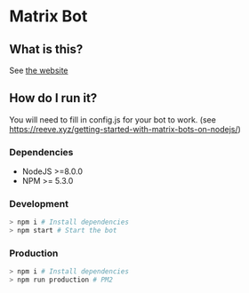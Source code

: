 # Matrix Bot

## What is this?
See [the website](http://polite.ai)

## How do I run it?
You will need to fill in config.js for your bot to work. (see https://reeve.xyz/getting-started-with-matrix-bots-on-nodejs/)

### Dependencies
* NodeJS >=8.0.0
* NPM >= 5.3.0

### Development
```bash
> npm i # Install dependencies
> npm start # Start the bot
```

### Production
```bash
> npm i # Install dependencies
> npm run production # PM2
```
